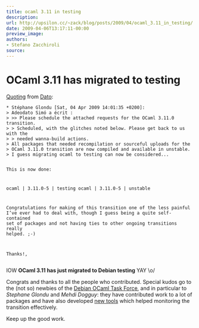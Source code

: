```yaml
---
title: ocaml 3.11 in testing
description:
url: http://upsilon.cc/~zack/blog/posts/2009/04/ocaml_3.11_in_testing/
date: 2009-04-06T13:17:11-00:00
preview_image:
authors:
- Stefano Zacchiroli
source:
---
```


<h1>OCaml 3.11 has migrated to testing</h1>
<p><a href="http://lists.debian.org/debian-ocaml-maint/2009/04/msg00029.html">Quoting</a>
from <a href="http://chistera.yi.org/~adeodato/blog/planetd.html">Dato</a>:</p>
<pre><code>* Stéphane Glondu [Sat, 04 Apr 2009 14:01:35 +0200]:
&gt; Adeodato Simó a écrit :
&gt; &gt;&gt; Please schedule the attached requests for the OCaml 3.11.0 transition.
&gt; &gt; Scheduled, with the glitches noted below. Please get back to us with the
&gt; &gt; needed wanna-build actions.
&gt; All packages that needed recompilation or sourceful uploads for the
&gt; OCaml 3.11.0 transition are now compiled and available in unstable.
&gt; I guess migrating ocaml to testing can now be considered...

This is now done:

ocaml  | 3.11.0-5 | testing
ocaml  | 3.11.0-5 | unstable

Congratulations for making of this transition one of the less painful
I’ve ever had to deal with, though I guess being a quite self-contained
set of packages and not having ties to other ongoing
transitions really
helped. ;-)

Thanks!,
</code></pre>
<p>IOW <strong>OCaml 3.11 has just migrated to Debian
testing</strong> YAY \o/</p>
<p>Congrats and thanks to all the people who contributed. Special
kudos go to the (not so) newbies of the <a href="http://wiki.debian.org/Teams/OCamlTaskForce">Debian OCaml Task
Force</a>, and in particular to <em>Stephane Glondu</em> and
<em>Mehdi Dogguy</em>: they have contributed work to a lot of
packages and have also developed <a href="http://glondu.net/debian/ocaml_transition_monitor.html">new
tools</a> which helped monitoring the transition effectively.</p>
<p>Keep up the good work.</p>


